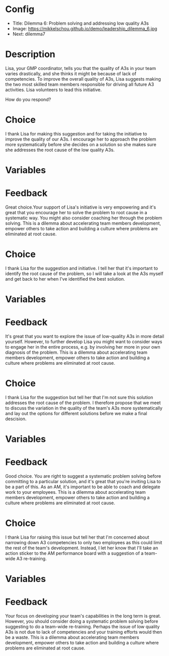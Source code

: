 # Config
 - Title: Dilemma 6: Problem solving and addressing low quality A3s
 - Image: https://mikkelschou.github.io/demo/leadership_dilemma_6.jpg
 - Next: dilemma7

# Description
Lisa, your GMP coordinator, tells you that the quality of A3s in your team varies drastically, and she thinks it might be because of lack of competencies. 
To improve the overall quality of A3s, Lisa suggests making the two most skilled team members responsible for driving all future A3 activities. Lisa volunteers to lead this initiative.

How do you respond?


# Choice
I thank Lisa for making this suggestion and for taking the initiative to improve the quality of our A3s. I encourage her to approach the problem more systematically before she decides on a solution so she makes sure she addresses the root cause of the low quality A3s.

# Variables

 

# Feedback
Great choice.Your support of Lisa's initiative is very empowering and it's great that you encourage her to solve the problem to root cause in a systematic way. You might also consider coaching her through the problem solving. 
This is a dilemma about accelerating team members development, empower others to take action and building a culture where problems are eliminated at root cause.




# Choice
I thank Lisa for the suggestion and initiative. I tell her that it's important to identify the root cause of the problem, so I will take a look at the A3s myself and get back to her when I've identified the best solution.

# Variables


# Feedback
It's great that you want to explore the issue of low-quality A3s in more detail yourself. However, to further develop Lisa you might want to consider ways to engage her in the entire process, e.g. by involving her more in your own diagnosis of the problem. 
This is a dilemma about accelerating team members development, empower others to take action and building a culture where problems are eliminated at root cause.





# Choice
I thank Lisa for the suggestion but tell her that I'm not sure this solution addresses the root cause of the problem. I therefore propose that we meet to discuss the variation in the quality of the team's A3s more systematically and lay out the options for different solutions before we make a final descision.

# Variables


# Feedback
Good choice. You are right to suggest a systematic problem solving before committing to a particular solution, and it's great that you're inviting Lisa to be a part of this. As an AM, it's important to be able to coach and delegate work to your employees.
This is a dilemma about accelerating team members development, empower others to take action and building a culture where problems are eliminated at root cause.





# Choice
I thank Lisa for raising this issue but tell her that I'm concerned about narrowing down A3 competencies to only two employees as this could limit the rest of the team's development. Instead, I let her know that I'll take an action sticker to the AM performance board with a suggestion of a team-wide A3 re-training. 

# Variables



# Feedback
Your focus on developing your team's capabilities in the long term is great. However, you should consider doing a systematic problem solving before suggesting to do a team-wide re-training. Perhaps the issue of low quality A3s is not due to lack of competencies and your training efforts would then be a waste. 
This is a dilemma about accelerating team members development, empower others to take action and building a culture where problems are eliminated at root cause.





